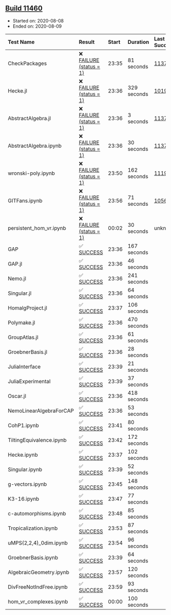 ## [Build 11460](https://oscarci.mathematik.uni-kl.de/job/oscar/11460/)

* Started on: 2020-08-08
* Ended on: 2020-08-09

| Test Name    | Result | Start | Duration | Last Success | First Failure |
|:-------------|:-------|:------|:---------|:-------------|:--------------|
| CheckPackages | ❌ [FAILURE (status = 1)](https://oscarci.mathematik.uni-kl.de/job/oscar/11460/artifact/logs/build-11460/CheckPackages.log) | 23:35 | 81 seconds | [11376](https://oscarci.mathematik.uni-kl.de/job/oscar/11376/) | [11377](https://oscarci.mathematik.uni-kl.de/job/oscar/11377/) |
| Hecke.jl | ❌ [FAILURE (status = 1)](https://oscarci.mathematik.uni-kl.de/job/oscar/11460/artifact/logs/build-11460/Hecke.jl.log) | 23:36 | 329 seconds | [10197](https://oscarci.mathematik.uni-kl.de/job/oscar/10197/) | [10198](https://oscarci.mathematik.uni-kl.de/job/oscar/10198/) |
| AbstractAlgebra.jl | ❌ [FAILURE (status = 1)](https://oscarci.mathematik.uni-kl.de/job/oscar/11460/artifact/logs/build-11460/AbstractAlgebra.jl.log) | 23:36 | 3 seconds | [11376](https://oscarci.mathematik.uni-kl.de/job/oscar/11376/) | [11377](https://oscarci.mathematik.uni-kl.de/job/oscar/11377/) |
| AbstractAlgebra.ipynb | ❌ [FAILURE (status = 1)](https://oscarci.mathematik.uni-kl.de/job/oscar/11460/artifact/logs/build-11460/AbstractAlgebra.ipynb.log) | 23:36 | 30 seconds | [11376](https://oscarci.mathematik.uni-kl.de/job/oscar/11376/) | [11377](https://oscarci.mathematik.uni-kl.de/job/oscar/11377/) |
| wronski-poly.ipynb | ❌ [FAILURE (status = 1)](https://oscarci.mathematik.uni-kl.de/job/oscar/11460/artifact/logs/build-11460/wronski-poly.ipynb.log) | 23:50 | 162 seconds | [11192](https://oscarci.mathematik.uni-kl.de/job/oscar/11192/) | [11193](https://oscarci.mathematik.uni-kl.de/job/oscar/11193/) |
| GITFans.ipynb | ❌ [FAILURE (status = 1)](https://oscarci.mathematik.uni-kl.de/job/oscar/11460/artifact/logs/build-11460/GITFans.ipynb.log) | 23:56 | 71 seconds | [10566](https://oscarci.mathematik.uni-kl.de/job/oscar/10566/) | [10567](https://oscarci.mathematik.uni-kl.de/job/oscar/10567/) |
| persistent_hom_vr.ipynb | ❌ [FAILURE (status = 1)](https://oscarci.mathematik.uni-kl.de/job/oscar/11460/artifact/logs/build-11460/persistent_hom_vr.ipynb.log) | 00:02 | 30 seconds | unknown | unknown |
| GAP | ✅ [SUCCESS](https://oscarci.mathematik.uni-kl.de/job/oscar/11460/artifact/logs/build-11460/GAP.log) | 23:36 | 167 seconds |  |  |
| GAP.jl | ✅ [SUCCESS](https://oscarci.mathematik.uni-kl.de/job/oscar/11460/artifact/logs/build-11460/GAP.jl.log) | 23:36 | 46 seconds |  |  |
| Nemo.jl | ✅ [SUCCESS](https://oscarci.mathematik.uni-kl.de/job/oscar/11460/artifact/logs/build-11460/Nemo.jl.log) | 23:36 | 241 seconds |  |  |
| Singular.jl | ✅ [SUCCESS](https://oscarci.mathematik.uni-kl.de/job/oscar/11460/artifact/logs/build-11460/Singular.jl.log) | 23:36 | 64 seconds |  |  |
| HomalgProject.jl | ✅ [SUCCESS](https://oscarci.mathematik.uni-kl.de/job/oscar/11460/artifact/logs/build-11460/HomalgProject.jl.log) | 23:37 | 106 seconds |  |  |
| Polymake.jl | ✅ [SUCCESS](https://oscarci.mathematik.uni-kl.de/job/oscar/11460/artifact/logs/build-11460/Polymake.jl.log) | 23:36 | 470 seconds |  |  |
| GroupAtlas.jl | ✅ [SUCCESS](https://oscarci.mathematik.uni-kl.de/job/oscar/11460/artifact/logs/build-11460/GroupAtlas.jl.log) | 23:36 | 61 seconds |  |  |
| GroebnerBasis.jl | ✅ [SUCCESS](https://oscarci.mathematik.uni-kl.de/job/oscar/11460/artifact/logs/build-11460/GroebnerBasis.jl.log) | 23:36 | 28 seconds |  |  |
| JuliaInterface | ✅ [SUCCESS](https://oscarci.mathematik.uni-kl.de/job/oscar/11460/artifact/logs/build-11460/JuliaInterface.log) | 23:39 | 21 seconds |  |  |
| JuliaExperimental | ✅ [SUCCESS](https://oscarci.mathematik.uni-kl.de/job/oscar/11460/artifact/logs/build-11460/JuliaExperimental.log) | 23:39 | 37 seconds |  |  |
| Oscar.jl | ✅ [SUCCESS](https://oscarci.mathematik.uni-kl.de/job/oscar/11460/artifact/logs/build-11460/Oscar.jl.log) | 23:36 | 418 seconds |  |  |
| NemoLinearAlgebraForCAP | ✅ [SUCCESS](https://oscarci.mathematik.uni-kl.de/job/oscar/11460/artifact/logs/build-11460/NemoLinearAlgebraForCAP.log) | 23:36 | 53 seconds |  |  |
| CohP1.ipynb | ✅ [SUCCESS](https://oscarci.mathematik.uni-kl.de/job/oscar/11460/artifact/logs/build-11460/CohP1.ipynb.log) | 23:41 | 80 seconds |  |  |
| TiltingEquivalence.ipynb | ✅ [SUCCESS](https://oscarci.mathematik.uni-kl.de/job/oscar/11460/artifact/logs/build-11460/TiltingEquivalence.ipynb.log) | 23:42 | 172 seconds |  |  |
| Hecke.ipynb | ✅ [SUCCESS](https://oscarci.mathematik.uni-kl.de/job/oscar/11460/artifact/logs/build-11460/Hecke.ipynb.log) | 23:37 | 102 seconds |  |  |
| Singular.ipynb | ✅ [SUCCESS](https://oscarci.mathematik.uni-kl.de/job/oscar/11460/artifact/logs/build-11460/Singular.ipynb.log) | 23:39 | 52 seconds |  |  |
| g-vectors.ipynb | ✅ [SUCCESS](https://oscarci.mathematik.uni-kl.de/job/oscar/11460/artifact/logs/build-11460/g-vectors.ipynb.log) | 23:45 | 148 seconds |  |  |
| K3-16.ipynb | ✅ [SUCCESS](https://oscarci.mathematik.uni-kl.de/job/oscar/11460/artifact/logs/build-11460/K3-16.ipynb.log) | 23:47 | 77 seconds |  |  |
| c-automorphisms.ipynb | ✅ [SUCCESS](https://oscarci.mathematik.uni-kl.de/job/oscar/11460/artifact/logs/build-11460/c-automorphisms.ipynb.log) | 23:48 | 85 seconds |  |  |
| Tropicalization.ipynb | ✅ [SUCCESS](https://oscarci.mathematik.uni-kl.de/job/oscar/11460/artifact/logs/build-11460/Tropicalization.ipynb.log) | 23:53 | 87 seconds |  |  |
| uMPS(2,2,4)_0dim.ipynb | ✅ [SUCCESS](https://oscarci.mathematik.uni-kl.de/job/oscar/11460/artifact/logs/build-11460/uMPS-2-2-4-_0dim.ipynb.log) | 23:54 | 96 seconds |  |  |
| GroebnerBasis.ipynb | ✅ [SUCCESS](https://oscarci.mathematik.uni-kl.de/job/oscar/11460/artifact/logs/build-11460/GroebnerBasis.ipynb.log) | 23:39 | 64 seconds |  |  |
| AlgebraicGeometry.ipynb | ✅ [SUCCESS](https://oscarci.mathematik.uni-kl.de/job/oscar/11460/artifact/logs/build-11460/AlgebraicGeometry.ipynb.log) | 23:57 | 120 seconds |  |  |
| DivFreeNotIndFree.ipynb | ✅ [SUCCESS](https://oscarci.mathematik.uni-kl.de/job/oscar/11460/artifact/logs/build-11460/DivFreeNotIndFree.ipynb.log) | 23:59 | 93 seconds |  |  |
| hom_vr_complexes.ipynb | ✅ [SUCCESS](https://oscarci.mathematik.uni-kl.de/job/oscar/11460/artifact/logs/build-11460/hom_vr_complexes.ipynb.log) | 00:00 | 100 seconds |  |  |
